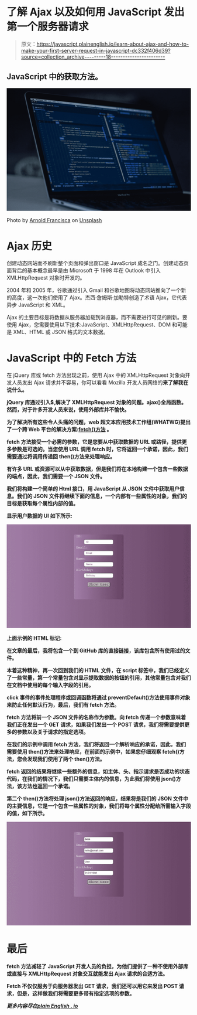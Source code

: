 # 了解 Ajax 以及如何用 JavaScript 发出第一个服务器请求

> 原文：<https://javascript.plainenglish.io/learn-about-ajax-and-how-to-make-your-first-server-request-in-javascript-dc332f406d39?source=collection_archive---------18----------------------->

## JavaScript 中的获取方法。

![](img/ed9c48a267b0fdb7adf505dc0b89599b.png)

Photo by [Arnold Francisca](https://unsplash.com/@clark_fransa?utm_source=medium&utm_medium=referral) on [Unsplash](https://unsplash.com?utm_source=medium&utm_medium=referral)

# Ajax 历史

创建动态网站而不刷新整个页面和弹出窗口是 JavaScript 成名之门。创建动态页面背后的基本概念最早是由 Microsoft 于 1998 年在 Outlook 中引入 XMLHttpRequest 对象时开发的。

2004 年和 2005 年，谷歌通过引入 Gmail 和谷歌地图将动态网站推向了一个新的高度，这一次他们使用了 Ajax。杰西·詹姆斯·加勒特创造了术语 Ajax，它代表异步 JavaScript 和 XML。

Ajax 的主要目标是将数据从服务器加载到浏览器，而不需要进行可见的刷新。要使用 Ajax，您需要使用以下技术:JavaScript、XMLHttpRequest、DOM 和可能是 XML、HTML 或 JSON 格式的文本数据。

# **JavaScript 中的 Fetch 方法**

在 jQuery 库或 fetch 方法出现之前，使用 Ajax 中的 XMLHttpRequest 对象向开发人员发出 Ajax 请求并不容易，你可以看看 Mozilla 开发人员网络的[](https://developer.mozilla.org/en-US/docs/AJAX/Getting_Started)**来了解我在说什么。**

**jQuery 库通过引入$,解决了 XMLHttpRequest 对象的问题。ajax()全局函数。然而，对于许多开发人员来说，使用外部库并不愉快。**

**为了解决所有这些令人头痛的问题，web 超文本应用技术工作组(WHATWG)提出了一个跨 Web 平台的解决方案:[**fetch()方法**](https://fetch.spec.whatwg.org/) 。**

**fetch 方法接受一个必需的参数，它是您要从中获取数据的 URL 或路径，提供更多参数是可选的。当您使用 URL 调用 fetch 时，它将返回一个承诺，因此，我们需要通过将调用传递回 then()方法来处理响应。**

**有许多 URL 或资源可以从中获取数据，但是我们将在本地构建一个包含一些数据的端点，因此，我们需要一个 JSON 文件。**

**我们将构建一个简单的 Html 接口，用 JavaScript 从 JSON 文件中获取用户信息。我们的 JSON 文件将继续下面的信息，一个内部有一些属性的对象，我们的目标是获取每个属性内部的值。**

**显示用户数据的 UI 如下所示:**

**![](img/9c21ad6bdf52dcad2fdf4ee7bdbd951d.png)**

**上面示例的 HTML 标记:**

**在文章的最后，我将包含一个到 GitHub 库的直接链接，该库包含所有使用过的文件。**

**本着这种精神，再一次回到我们的 HTML 文件，在 script 标签中，我们已经定义了一些常量，第一个常量包含对显示提取数据的按钮的引用，其他常量包含对我们在文档中使用的每个输入字段的引用。**

**click 事件的事件处理程序或回调函数将通过 preventDefault()方法使用事件对象来防止任何默认行为，最后，我们有 fetch 方法。**

**fetch 方法将前一个 JSON 文件的名称作为参数。向 fetch 传递一个参数意味着我们正在发出一个 GET 请求，如果我们发出一个 POST 请求，我们将需要提供更多的参数以及关于请求的指定选项。**

**在我们的示例中调用 fetch 方法，我们将返回一个解析响应的承诺，因此，我们需要使用 then()方法来处理响应，在前面的示例中，如果您仔细观察 fetch()方法，您会发现我们使用了两个 then()方法。**

**fetch 返回的结果将继续一些额外的信息，如主体、头、指示请求是否成功的状态代码，在我们的情况下，我们只需要主体内的信息，为此我们将使用 json()方法，该方法也返回一个承诺。**

**第二个 then()方法将处理 json()方法返回的响应，结果将是我们的 JSON 文件中的主要信息，它是一个包含一些属性的对象，我们将每个属性分配给所需输入字段的值，如下所示。**

**![](img/9955e479a4117bf5af0b4fc9c352d023.png)**

# **最后**

**fetch 方法减轻了 JavaScript 开发人员的负担，为他们提供了一种不使用外部库或直接与 XMLHttpRequest 对象交互就能发出 Ajax 请求的合适方法。**

**Fetch 不仅仅服务于向服务器发出 GET 请求，我们还可以用它来发出 POST 请求，但是，这样做我们将需要更多带有指定选项的参数。**

***更多内容尽在*[*plain English . io*](http://plainenglish.io/)**